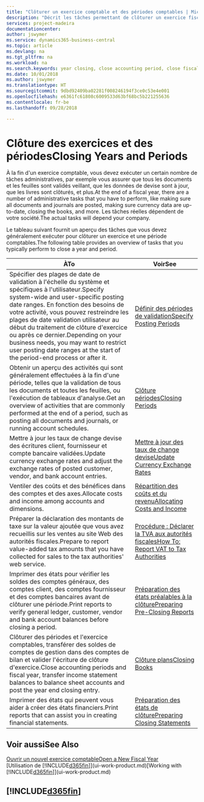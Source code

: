 ```yaml
---
title: "Clôturer un exercice comptable et des périodes comptables | Microsoft Docs"
description: "Décrit les tâches permettant de clôturer un exercice fiscal ou une période comptable, par exemple, en vérifiant que les documents et les feuilles sont validés et en vérifiant les soldes bancaires."
services: project-madeira
documentationcenter: 
author: jswymer
ms.service: dynamics365-business-central
ms.topic: article
ms.devlang: na
ms.tgt_pltfrm: na
ms.workload: na
ms.search.keywords: year closing, close accounting period, close fiscal year, bank account detailed trial balance
ms.date: 10/01/2018
ms.author: jswymer
ms.translationtype: HT
ms.sourcegitcommit: 9dbd92409ba02281f008246194f3ce0c53e4e001
ms.openlocfilehash: e6361fc61808c6009533d63bf68bc5b221255636
ms.contentlocale: fr-be
ms.lasthandoff: 09/28/2018

---
```

# <a name="closing-years-and-periods"></a><span data-ttu-id="bcf31-103">Clôture des exercices et des périodes</span><span class="sxs-lookup"><span data-stu-id="bcf31-103">Closing Years and Periods</span></span>
<span data-ttu-id="bcf31-104">À la fin d'un exercice comptable, vous devez exécuter un certain nombre de tâches administratives, par exemple vous assurer que tous les documents et les feuilles sont validés veillant, que les données de devise sont à jour, que les livres sont clôturés, et plus.</span><span class="sxs-lookup"><span data-stu-id="bcf31-104">At the end of a fiscal year, there are a number of administrative tasks that you have to perform, like making sure all documents and journals are posted, making sure currency data are up-to-date, closing the books, and more.</span></span> <span data-ttu-id="bcf31-105">Les tâches réelles dépendent de votre société.</span><span class="sxs-lookup"><span data-stu-id="bcf31-105">The actual tasks will depend your company.</span></span>

<span data-ttu-id="bcf31-106">Le tableau suivant fournit un aperçu des tâches que vous devez généralement exécuter pour clôturer un exercice et une période comptables.</span><span class="sxs-lookup"><span data-stu-id="bcf31-106">The following table provides an overview of tasks that you typically perform to close a year and period.</span></span>

| <span data-ttu-id="bcf31-107">À</span><span class="sxs-lookup"><span data-stu-id="bcf31-107">To</span></span> | <span data-ttu-id="bcf31-108">Voir</span><span class="sxs-lookup"><span data-stu-id="bcf31-108">See</span></span> |
| --- | --- |
| <span data-ttu-id="bcf31-109">Spécifier des plages de date de validation à l'échelle du système et spécifiques à l'utilisateur.</span><span class="sxs-lookup"><span data-stu-id="bcf31-109">Specify system-wide and user-specific posting date ranges.</span></span> <span data-ttu-id="bcf31-110">En fonction des besoins de votre activité, vous pouvez restreindre les plages de date validation utilisateur au début du traitement de clôture d'exercice ou après ce dernier.</span><span class="sxs-lookup"><span data-stu-id="bcf31-110">Depending on your business needs, you may want to restrict user posting date ranges at the start of the period-end process or after it.</span></span> |[<span data-ttu-id="bcf31-111">Définir des périodes de validation</span><span class="sxs-lookup"><span data-stu-id="bcf31-111">Specify Posting Periods</span></span>](finance-how-specify-posting-periods.md) |
| <span data-ttu-id="bcf31-112">Obtenir un aperçu des activités qui sont généralement effectuées à la fin d'une période, telles que la validation de tous les documents et toutes les feuilles, ou l'exécution de tableaux d'analyse.</span><span class="sxs-lookup"><span data-stu-id="bcf31-112">Get an overview of activities that are commonly performed at the end of a period, such as posting all documents and journals, or running account schedules.</span></span> |[<span data-ttu-id="bcf31-113">Clôture périodes</span><span class="sxs-lookup"><span data-stu-id="bcf31-113">Closing Periods</span></span>](year-how-complete-period-end-processes.md) |
| <span data-ttu-id="bcf31-114">Mettre à jour les taux de change devise des écritures client, fournisseur et compte bancaire validées.</span><span class="sxs-lookup"><span data-stu-id="bcf31-114">Update currency exchange rates and adjust the exchange rates of posted customer, vendor, and bank account entries.</span></span> |[<span data-ttu-id="bcf31-115">Mettre à jour des taux de change devise</span><span class="sxs-lookup"><span data-stu-id="bcf31-115">Update Currency Exchange Rates</span></span>](finance-how-update-currencies.md) |
| <span data-ttu-id="bcf31-116">Ventiler des coûts et des bénéfices dans des comptes et des axes.</span><span class="sxs-lookup"><span data-stu-id="bcf31-116">Allocate costs and income among accounts and dimensions.</span></span> |[<span data-ttu-id="bcf31-117">Répartition des coûts et du revenu</span><span class="sxs-lookup"><span data-stu-id="bcf31-117">Allocating Costs and Income</span></span>](year-allocate-costs-income.md) |
| <span data-ttu-id="bcf31-118">Préparer la déclaration des montants de taxe sur la valeur ajoutée que vous avez recueillis sur les ventes au site Web des autorités fiscales.</span><span class="sxs-lookup"><span data-stu-id="bcf31-118">Prepare to report value-added tax amounts that you have collected for sales to the tax authorities' web service.</span></span> |[<span data-ttu-id="bcf31-119">Procédure : Déclarer la TVA aux autorités fiscales</span><span class="sxs-lookup"><span data-stu-id="bcf31-119">How To: Report VAT to Tax Authorities</span></span>](finance-how-report-vat.md)|
| <span data-ttu-id="bcf31-120">Imprimer des états pour vérifier les soldes des comptes généraux, des comptes client, des comptes fournisseur et des comptes bancaires avant de clôturer une période.</span><span class="sxs-lookup"><span data-stu-id="bcf31-120">Print reports to verify general ledger, customer, vendor and bank account balances before closing a period.</span></span> |[<span data-ttu-id="bcf31-121">Préparation des états préalables à la clôture</span><span class="sxs-lookup"><span data-stu-id="bcf31-121">Preparing Pre-Closing Reports</span></span>](year-prepare-preclose-reports.md) |
| <span data-ttu-id="bcf31-122">Clôturer des périodes et l'exercice comptables, transférer des soldes de comptes de gestion dans des comptes de bilan et valider l'écriture de clôture d'exercice.</span><span class="sxs-lookup"><span data-stu-id="bcf31-122">Close accounting periods and fiscal year, transfer income statement balances to balance sheet accounts and post the year end closing entry.</span></span> |[<span data-ttu-id="bcf31-123">Clôture plans</span><span class="sxs-lookup"><span data-stu-id="bcf31-123">Closing Books</span></span>](year-close-books.md) |
| <span data-ttu-id="bcf31-124">Imprimer des états qui peuvent vous aider à créer des états financiers.</span><span class="sxs-lookup"><span data-stu-id="bcf31-124">Print reports that can assist you in creating financial statements.</span></span> |[<span data-ttu-id="bcf31-125">Préparation des états de clôture</span><span class="sxs-lookup"><span data-stu-id="bcf31-125">Preparing Closing Statements</span></span>](year-prepare-close-statement.md) |

## <a name="see-also"></a><span data-ttu-id="bcf31-126">Voir aussi</span><span class="sxs-lookup"><span data-stu-id="bcf31-126">See Also</span></span>
[<span data-ttu-id="bcf31-127">Ouvrir un nouvel exercice comptable</span><span class="sxs-lookup"><span data-stu-id="bcf31-127">Open a New Fiscal Year</span></span>](finance-how-open-new-fiscal-year.md)  
<span data-ttu-id="bcf31-128">[Utilisation de [!INCLUDE[d365fin](includes/d365fin_md.md)]](ui-work-product.md)</span><span class="sxs-lookup"><span data-stu-id="bcf31-128">[Working with [!INCLUDE[d365fin](includes/d365fin_md.md)]](ui-work-product.md)</span></span>

## [!INCLUDE[d365fin](includes/free_trial_md.md)]  
 

